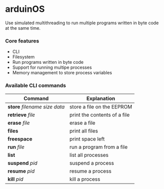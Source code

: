 # arduinOS
Use simulated multithreading to run multiple programs written in byte code at the same time. 

### Core features
* CLI
* Filesystem
* Run programs written in byte code
* Support for running multipe processes
* Memory management to store process variables

### Available CLI commands
| Command                         | Explanation                 |
| --------------------------------|---------------------------- |
| **store** *filename size data*  | store a file on the EEPROM  |
| **retrieve** *file*             | print the contents of a file|
| **erase** *file*                | erase a file                |
| **files**                       | print all files             |
| **freespace**                   | print space left            |
| **run** *file*                  | run a program from a file   |
| **list**                        | list all processes          |
| **suspend** *pid*               | suspend a process           |
| **resume** *pid*                | resume a process            |
| **kill** *pid*                  | kill a process              |            
